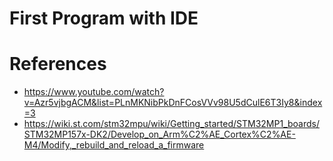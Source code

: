 # First Program with IDE

# References
- https://www.youtube.com/watch?v=Azr5vjbgACM&list=PLnMKNibPkDnFCosVVv98U5dCulE6T3Iy8&index=3
- https://wiki.st.com/stm32mpu/wiki/Getting_started/STM32MP1_boards/STM32MP157x-DK2/Develop_on_Arm%C2%AE_Cortex%C2%AE-M4/Modify,_rebuild_and_reload_a_firmware
